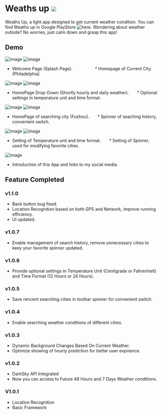 # Weaths up  [![](https://github.com/zaneran/Weaths_up/raw/master/raw/image_folder/badge_new.png)](https://play.google.com/store/apps/details?id=zane.weaths_up)

Weaths Up, a light app designed to get current weather condition. You can find Weaths up in Google PlayStore ![here](https://play.google.com/store/apps/details?id=zane.weaths_up).
Wondering about weather outside? No worries, just calm down and grasp this app!



## Demo


![image](https://github.com/zaneran/Weaths_up/raw/master/raw/image_folder/splash_page.png)         ![image](https://github.com/zaneran/Weaths_up/raw/master/raw/image_folder/homepage_maincity.png)
* Welcome Page (Splash Page).                    * Homepage of Current City (Philadelphia)

![image](https://github.com/zaneran/Weaths_up/raw/master/raw/image_folder/homepage_2.png)       ![image](https://github.com/zaneran/Weaths_up/raw/master/raw/image_folder/Setting.png)
* HomePage Drop-Down (Shortly hourly and daily weather).       * Optional settings in temperature unit and time format.

![image](https://github.com/zaneran/Weaths_up/raw/master/raw/image_folder/homepage_searchcity.png)       ![image](https://github.com/zaneran/Weaths_up/raw/master/raw/image_folder/spinner_dropdowng.png)
* HomePage of searching city (Fuzhou).       * Spinner of seaching history, convenient switch.

![image](https://github.com/zaneran/Weaths_up/raw/master/raw/image_folder/setting_page.png)       ![image](https://github.com/zaneran/Weaths_up/raw/master/raw/image_folder/spinner_modify_page.png)
* Setting of Temperature unit and time format.       * Setting of Spinner, used for modifying favorite cities.

![image](https://github.com/zaneran/Weaths_up/raw/master/raw/image_folder/about_page.png)
* Introduction of this App and links to my social media.

## Feature Completed

### v1.1.0

* Back button bug fixed.
* Location Recognition based on both GPS and Network, improve running efficiency.
* UI updated.

### v1.0.7

* Enable management of search history, remove unnecessary cities to keey your favorite spinner updated.

### v1.0.6

* Provide optional settings in Temperature Unit (Centigrade or Fahrenheit) and Time Format (12 Hours or 24 Hours).

### v1.0.5

* Save rencent searching cities in toolbar spinner for convenient switch.

### v1.0.4

* Enable searching weather conditions of different cities.

### v1.0.3

* Dynamic Background Changes Based On Current Weather.
* Optimize showing of hourly prediction for better user exprience.

### v1.0.2

* DarkSky API Integrated
* Now you can access to Future 48 Hours and 7 Days Weather conditions.

### V1.0.1

* Location Recognition
* Basic Framework
